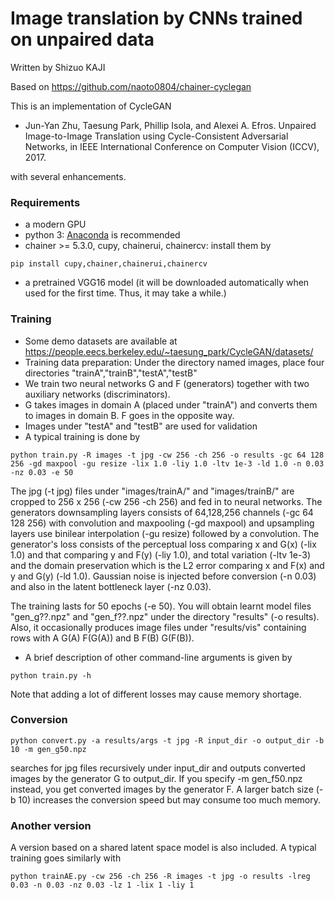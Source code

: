 # Image translation by CNNs trained on unpaired data
Written by Shizuo KAJI

Based on https://github.com/naoto0804/chainer-cyclegan

This is an implementation of CycleGAN

- Jun-Yan Zhu, Taesung Park, Phillip Isola, and Alexei A. Efros. Unpaired Image-to-Image Translation using Cycle-Consistent Adversarial Networks, in IEEE International Conference on Computer Vision (ICCV), 2017. 

with several enhancements.


### Requirements
- a modern GPU
- python 3: [Anaconda](https://anaconda.org) is recommended
- chainer >= 5.3.0, cupy, chainerui, chainercv: install them by
```
pip install cupy,chainer,chainerui,chainercv
```
- a pretrained VGG16 model (it will be downloaded automatically when used for the first time. Thus, it may take a while.)

### Training
- Some demo datasets are available at https://people.eecs.berkeley.edu/~taesung_park/CycleGAN/datasets/
- Training data preparation:
Under the directory named images, place four directories
"trainA","trainB","testA","testB"
- We train two neural networks G and F (generators) together with two auxiliary networks (discriminators).
- G takes images in domain A (placed under "trainA") and converts them to images in domain B. F goes in the opposite way.
- Images under "testA" and "testB" are used for validation
- A typical training is done by
```
python train.py -R images -t jpg -cw 256 -ch 256 -o results -gc 64 128 256 -gd maxpool -gu resize -lix 1.0 -liy 1.0 -ltv 1e-3 -ld 1.0 -n 0.03 -nz 0.03 -e 50
```
The jpg (-t jpg) files under "images/trainA/" and "images/trainB/" are cropped to 256 x 256 (-cw 256 -ch 256)
and fed in to neural networks.
The generators downsampling layers consists of 64,128,256 channels (-gc 64 128 256) with convolution and maxpooling (-gd maxpool)
and upsampling layers use binilear interpolation (-gu resize) followed by a convolution.
The generator's loss consists of the perceptual loss comparing x and G(x) (-lix 1.0) and that comparing y and F(y) (-liy 1.0),
and total variation (-ltv 1e-3) and the domain preservation which is the L2 error comparing x and F(x) and y and G(y) (-ld 1.0).
Gaussian noise is injected before conversion (-n 0.03) and also in the latent bottleneck layer (-nz 0.03).

The training lasts for 50 epochs (-e 50).
You will obtain learnt model files "gen_g??.npz" and "gen_f??.npz" under the directory "results" (-o results).
Also, it occasionally produces image files under "results/vis" containing
rows with A G(A) F(G(A)) and B F(B) G(F(B)).
- A brief description of other command-line arguments is given by
```
python train.py -h
```
Note that adding a lot of different losses may cause memory shortage.

### Conversion
```
python convert.py -a results/args -t jpg -R input_dir -o output_dir -b 10 -m gen_g50.npz
```
searches for jpg files recursively under input_dir and outputs converted images by the generator G to output_dir.
If you specify -m gen_f50.npz instead, you get converted images by the generator F.
A larger batch size (-b 10) increases the conversion speed but may consume too much memory.

### Another version
A version based on a shared latent space model is also included.
A typical training goes similarly with
```
python trainAE.py -cw 256 -ch 256 -R images -t jpg -o results -lreg 0.03 -n 0.03 -nz 0.03 -lz 1 -lix 1 -liy 1
```
